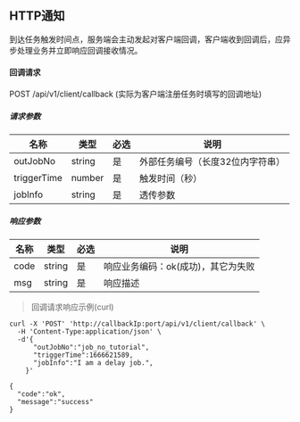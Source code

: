 ## HTTP通知
到达任务触发时间点，服务端会主动发起对客户端回调，客户端收到回调后，应异步处理业务并立即响应回调接收情况。
#### 回调请求
POST /api/v1/client/callback (实际为客户端注册任务时填写的回调地址)
##### 请求参数
|名称|类型|必选|说明|
|---|---|---|---|
|outJobNo|string| 是 |外部任务编号（长度32位内字符串）|
|triggerTime|number| 是 |触发时间（秒）|
|jobInfo|string| 是 |透传参数|
##### 响应参数
|名称|类型|必选|说明|
|---|---|---|---|
|code|string| 是 |响应业务编码：ok(成功)，其它为失败|
|msg|string| 是 |响应描述|
> 回调请求响应示例(curl)
```
curl -X 'POST' 'http://callbackIp:port/api/v1/client/callback' \
  -H 'Content-Type:application/json' \
  -d'{
      "outJobNo":"job_no_tutorial",
      "triggerTime":1666621589,
      "jobInfo":"I am a delay job.",
    }'
```
```
{
  "code":"ok",
  "message":"success"
}
```